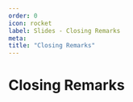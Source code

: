 ```yaml
---
order: 0
icon: rocket
label: Slides - Closing Remarks
meta:
title: "Closing Remarks"
---
```

# Closing Remarks